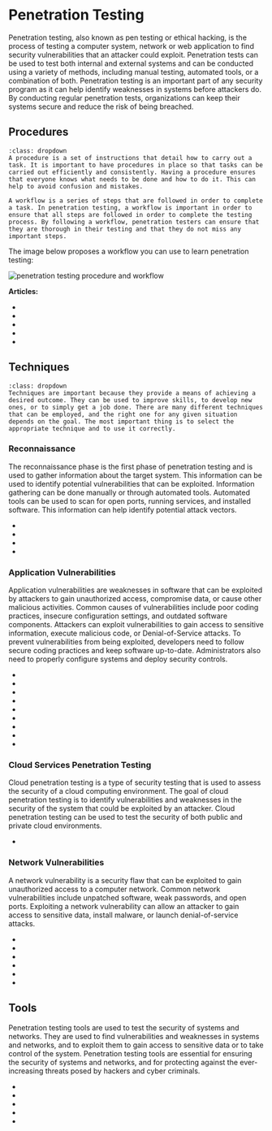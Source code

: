 # Penetration Testing

Penetration testing, also known as pen testing or ethical hacking, is the process of testing a computer system, network or web application to find security vulnerabilities that an attacker could exploit. Penetration tests can be used to test both internal and external systems and can be conducted using a variety of methods, including manual testing, automated tools, or a combination of both. Penetration testing is an important part of any security program as it can help identify weaknesses in systems before attackers do. By conducting regular penetration tests, organizations can keep their systems secure and reduce the risk of being breached.

## Procedures

```{admonition} Definition
:class: dropdown
A procedure is a set of instructions that detail how to carry out a task. It is important to have procedures in place so that tasks can be carried out efficiently and consistently. Having a procedure ensures that everyone knows what needs to be done and how to do it. This can help to avoid confusion and mistakes.

A workflow is a series of steps that are followed in order to complete a task. In penetration testing, a workflow is important in order to ensure that all steps are followed in order to complete the testing process. By following a workflow, penetration testers can ensure that they are thorough in their testing and that they do not miss any important steps. 
```

The image below proposes a workflow you can use to learn penetration testing:

<img alt="penetration testing procedure and workflow" class="mb-5" src="/images/procedures/penetration-testing.svg">

**Articles:**

* [](a-general-overview-of-penetration-testing-methodologies)
* [](introduction-to-the-penetration-testing-workflow)
* [](mastering-the-preparation-phase-in-penetration-testing-engagements)
* [](reconnaissance-phase-in-penetration-testing-engagements)
* [](example-of-a-penetration-testing-report-executive-summary)

## Techniques

```{admonition} Techniques
:class: dropdown
Techniques are important because they provide a means of achieving a desired outcome. They can be used to improve skills, to develop new ones, or to simply get a job done. There are many different techniques that can be employed, and the right one for any given situation depends on the goal. The most important thing is to select the appropriate technique and to use it correctly.
```

### Reconnaissance

The reconnaissance phase is the first phase of penetration testing and is used to gather information about the target system. This information can be used to identify potential vulnerabilities that can be exploited. Information gathering can be done manually or through automated tools. Automated tools can be used to scan for open ports, running services, and installed software. This information can help identify potential attack vectors. 

* [](network-footprinting-the-building-blocks-of-any-successful-attack)
* [](content-discovery-part-1)
* [](content-discovery-part-2)
* [](dns-enumeration-using-zone-transfer)

### Application Vulnerabilities

Application vulnerabilities are weaknesses in software that can be exploited by attackers to gain unauthorized access, compromise data, or cause other malicious activities. Common causes of vulnerabilities include poor coding practices, insecure configuration settings, and outdated software components. Attackers can exploit vulnerabilities to gain access to sensitive information, execute malicious code, or Denial-of-Service attacks. To prevent vulnerabilities from being exploited, developers need to follow secure coding practices and keep software up-to-date. Administrators also need to properly configure systems and deploy security controls. 

* [](common-code-injection-vulnerabilities)
* [](xml-external-entity-injection)
* [](server-side-request-forgery)
* [](an-introduction-to-web-shells)
* [](keep-your-web-application-safe-by-preventing-sql-injections)
* [](weaknesses-in-default-configuration-settings)
* [](stop-idor-attacks-before-they-happen)
* [](dont-let-race-conditions-bug-you)
* [](be-informed-be-safe-design-vulnerabilities)

### Cloud Services Penetration Testing

Cloud penetration testing is a type of security testing that is used to assess the security of a cloud computing environment. The goal of cloud penetration testing is to identify vulnerabilities and weaknesses in the security of the system that could be exploited by an attacker. Cloud penetration testing can be used to test the security of both public and private cloud environments. 

* [](enumerating-aws-s3-buckets)

### Network Vulnerabilities

A network vulnerability is a security flaw that can be exploited to gain unauthorized access to a computer network. Common network vulnerabilities include unpatched software, weak passwords, and open ports. Exploiting a network vulnerability can allow an attacker to gain access to sensitive data, install malware, or launch denial-of-service attacks.

* [](get-the-inside-scoop-on-a-machines-operating-system)
* [](bypass-ids-and-firewall-restrictions-while-network-scanning)
* [](stop-attackers-from-moving-around-your-server)
* [](host-discovery-get-the-information-you-need-about-a-network)
* [](manual-and-automated-password-acquisition)
* [](scanning-smb-telnet-and-ftp-default-ports)

## Tools

Penetration testing tools are used to test the security of systems and networks. They are used to find vulnerabilities and weaknesses in systems and networks, and to exploit them to gain access to sensitive data or to take control of the system. Penetration testing tools are essential for ensuring the security of systems and networks, and for protecting against the ever-increasing threats posed by hackers and cyber criminals.

* [](using-netcat-as-a-reverse-shell)
* [](keep-your-systems-safe-with-regular-vulnerability-scanning)
* [](mimikatz-the-post-exploitation-tool-for-offensive-security-testing)
* [](understanding-the-different-types-of-scan-you-can-perform-with-nmap)
* [](privilege-escalation-don-t-let-the-bad-guys-get-ahead)